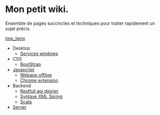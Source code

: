 Mon petit wiki.
===============
Ensemble de pages succinctes et techniques pour traiter rapidement un sujet précis.

[tmp_liens](tmp/tmp-links.md)

- Desktop
    - [Services windows](system/Services-windows.creole)
- CSS
    - [BootStrap](frontend/bootstrap.md)
- [Javascript](frontend/Javascript.creole)
    - [Webapp offline](frontend/Web-app.creole)
    - [Chrome extension](frontend/Chrome-extension.creole)
- Backend
    - [Restfull api design](backend/Restful-api-design.creole)
    - [Syntaxe XML Spring](Syntax-xml-spring.md)
    - [Scala](backend/Scala.creole)
- [Server](backend/Server.creole)
